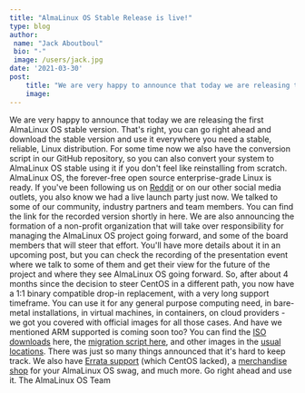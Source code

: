 ```yaml
---
title: "AlmaLinux OS Stable Release is live!"
type: blog
author: 
 name: "Jack Aboutboul"
 bio: "-"
 image: /users/jack.jpg
date: '2021-03-30'
post:
    title: "We are very happy to announce that today we are releasing the first AlmaLinux OS stable version. That's right, you can go right ahead and download..."
    image: 
---
```


We are very happy to announce that today we are releasing the first AlmaLinux OS stable version. That's right, you can go right ahead and download the stable version and use it everywhere you need a stable, reliable, Linux distribution. For some time now we also have the conversion script in our GitHub repository, so you can also convert your system to AlmaLinux OS stable using it if you don't feel like reinstalling from scratch. AlmaLinux OS, the forever-free open source enterprise-grade Linux is ready. If you've been following us on [Reddit](https://www.reddit.com/r/AlmaLinux/) or on our other social media outlets, you also know we had a live launch party just now. We talked to some of our community, industry partners and team members. You can find the link for the recorded version shortly in here. We are also announcing the formation of a non-profit organization that will take over responsibility for managing the AlmaLinux OS project going forward, and some of the board members that will steer that effort. You'll have more details about it in an upcoming post, but you can check the recording of the presentation event where we talk to some of them and get their view for the future of the project and where they see AlmaLinux OS going forward. So, after about 4 months since the decision to steer CentOS in a different path, you now have a 1:1 binary compatible drop-in replacement, with a very long support timeframe. You can use it for any general purpose computing need, in bare-metal installations, in virtual machines, in containers, on cloud providers - we got you covered with official images for all those cases. And have we mentioned ARM supported is coming soon too? You can find the [ISO downloads](https://repo.almalinux.org/almalinux/8/isos/x86_64/) here, the [migration script here](https://github.com/AlmaLinux/almalinux-deploy), and other images in the [usual locations](https://github.com/AlmaLinux). There was just so many things announced that it's hard to keep track. We also have [Errata support](https://errata.almalinux.org/) (which CentOS lacked), a [merchandise shop](https://shop.almalinux.org/) for your AlmaLinux OS swag, and much more. Go right ahead and use it. The AlmaLinux OS Team 